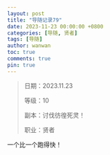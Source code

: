 ```yaml
---
layout: post
title: "导随记录79"
date: 2023-11-23 00:00:00 +0800
categories: [导随, 贤者]
tags: [导随]
author: wanwan
toc: true
comments: true
pin: true
---
```

> 日期：2023.11.23
>
> 等级：10
>
> 副本：讨伐彷徨死灵！
>
> 职业：贤者

一个比一个跑得快！